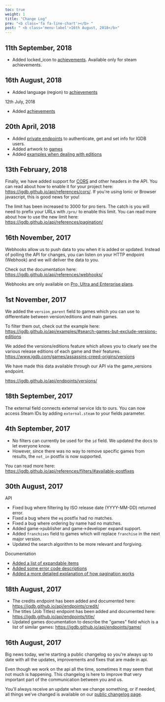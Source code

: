```yaml
---
toc: true
weight: 1
title: "Change Log"
pre: "<b class='fa fa-line-chart'></b> "
post: " <b class='menu-label'>16th August, 2018</b>"
---
```


11th September, 2018
---

- Added locked_icon to [achievements](https://igdb.github.io/api/endpoints/achievement/). Available only for steam achievements.

16th August, 2018
---

- Added language (region) to [achievements](https://igdb.github.io/api/endpoints/achievement/)

12th July, 2018

- Added [achievements](https://igdb.github.io/api/endpoints/achievement/)

20th April, 2018
---

- Added [private endpoints](https://igdb.github.io/api/private-endpoints/) to authenticate, get and set info for IGDB users.
- Added artwork to [games](https://igdb.github.io/api/endpoints/game/)
- Added [examples when dealing with editions](https://igdb.github.io/api/examples/#get-versions-editions-of-a-game)

13th February, 2018
---

Finally, we have added support for [CORS](https://developer.mozilla.org/en-US/docs/Web/HTTP/CORS) and other headers in the API. You can read about how to enable it for your project here: https://igdb.github.io/api/references/cors/. If you're using Ionic or Browser javascript, this is good news for you!

The limit has been increased to 3000 for pro tiers. The catch is you will need to prefix your URLs with `/pro/` to enable this limit. You can read more about how to use the new limit here: https://igdb.github.io/api/references/pagination/

16th November, 2017
---

Webhooks allow us to push data to you when it is added or updated. Instead of polling the API for changes, you can listen on your HTTP endpoint (Webhook) and we will deliver the data to you.

Check out the documentation here: https://igdb.github.io/api/references/webhooks/

Webhooks are only available on [Pro, Ultra and Enterprise plans](https://api.igdb.com/pricing).

1st November, 2017
---

We added the `version_parent` field to games which you can use to differentiate between version/editions and main games.

To filter them out, check out the example here: https://igdb.github.io/api/examples/#search-games-but-exclude-versions-editions

We added the versions/editions feature which allows you to clearly see the various release editions of each game and their features. https://www.igdb.com/games/assassins-creed-origins/versions

We have made this data available through our API via the game_versions endpoint.

https://igdb.github.io/api/endpoints/versions/

18th September, 2017
---

The external field connects external service Ids to ours. You can now access Steam IDs by adding `external.steam` to your fields parameter.

4th September, 2017
---

- No filters can currently be used for the `id` field. We updated the docs to let everyone know.
- However, since there was no way to remove specific games from results, the `not_in` postfix is now supported.

You can read more here: https://igdb.github.io/api/references/filters/#available-postfixes

30th August, 2017
---

API

- Fixed bug where filtering by ISO release date (YYYY-MM-DD) returned error.
- Fixed a bug where the `eq` postfix had no matches.
- Fixed a bug where ordering by name had no matches.
- Added game->publisher and game->developer expand support.
- Added `franchises` field to games which will replace `franchise` in the next major version.
- Updated the search algorithm to be more relevant and forgiving.

Documentation

- [Added a list of expandable items](https://igdb.github.io/api/references/expander/)
- [Added some error code descriptions](https://igdb.github.io/api/references/errors/)
- [Added a more detailed explanation of how pagination works](https://igdb.github.io/api/references/pagination/)

18th August, 2017
---

- The credits endpoint has been added and documented here: https://igdb.github.io/api/endpoints/credit/
- The titles (Job Titles) endpoint has been added and documented here: https://igdb.github.io/api/endpoints/title/
- Updated games documentation to describe the "games" field which is a list of similar games: https://igdb.github.io/api/endpoints/game/

16th August, 2017
---

Big news today, we're starting a public changelog so you're always
up to date with all the updates, improvements and fixes that are
made in api.

Even though we work on the api all the time, sometimes
it may seem that not much is happening. This changelog is here to
improve that very important part of the communication between you and us.

You'll always receive an update when we change something, or if needed, all things we've changed is available on our
[public changelog page](https://igdb.github.io/api/changelog/).
